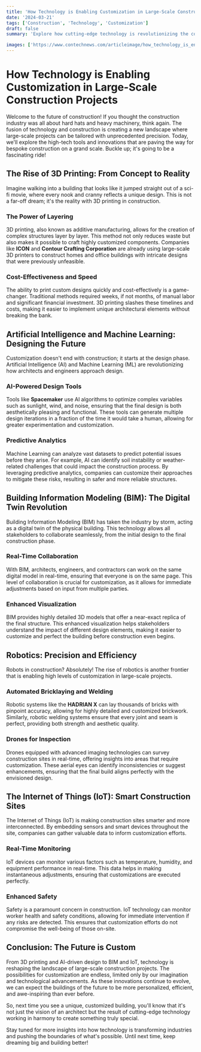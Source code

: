 ```yaml
---
title: 'How Technology is Enabling Customization in Large-Scale Construction Projects'
date: '2024-03-21'
tags: ['Construction', 'Technology', 'Customization']
draft: false
summary: 'Explore how cutting-edge technology is revolutionizing the construction industry by enabling unprecedented levels of customization, from 3D printing to AI-powered design.'

images: ['https://www.contechnews.com/articleimage/how_technology_is_enabling_customization_in_large_scale_construction_projects.webp']
---
```


# How Technology is Enabling Customization in Large-Scale Construction Projects

Welcome to the future of construction! If you thought the construction industry was all about hard hats and heavy machinery, think again. The fusion of technology and construction is creating a new landscape where large-scale projects can be tailored with unprecedented precision. Today, we'll explore the high-tech tools and innovations that are paving the way for bespoke construction on a grand scale. Buckle up; it's going to be a fascinating ride!

## The Rise of 3D Printing: From Concept to Reality

Imagine walking into a building that looks like it jumped straight out of a sci-fi movie, where every nook and cranny reflects a unique design. This is not a far-off dream; it's the reality with 3D printing in construction.

### The Power of Layering

3D printing, also known as additive manufacturing, allows for the creation of complex structures layer by layer. This method not only reduces waste but also makes it possible to craft highly customized components. Companies like **ICON** and **Contour Crafting Corporation** are already using large-scale 3D printers to construct homes and office buildings with intricate designs that were previously unfeasible.

### Cost-Effectiveness and Speed

The ability to print custom designs quickly and cost-effectively is a game-changer. Traditional methods required weeks, if not months, of manual labor and significant financial investment. 3D printing slashes these timelines and costs, making it easier to implement unique architectural elements without breaking the bank.

## Artificial Intelligence and Machine Learning: Designing the Future

Customization doesn't end with construction; it starts at the design phase. Artificial Intelligence (AI) and Machine Learning (ML) are revolutionizing how architects and engineers approach design.

### AI-Powered Design Tools

Tools like **Spacemaker** use AI algorithms to optimize complex variables such as sunlight, wind, and noise, ensuring that the final design is both aesthetically pleasing and functional. These tools can generate multiple design iterations in a fraction of the time it would take a human, allowing for greater experimentation and customization.

### Predictive Analytics

Machine Learning can analyze vast datasets to predict potential issues before they arise. For example, AI can identify soil instability or weather-related challenges that could impact the construction process. By leveraging predictive analytics, companies can customize their approaches to mitigate these risks, resulting in safer and more reliable structures.

## Building Information Modeling (BIM): The Digital Twin Revolution

Building Information Modeling (BIM) has taken the industry by storm, acting as a digital twin of the physical building. This technology allows all stakeholders to collaborate seamlessly, from the initial design to the final construction phase.

### Real-Time Collaboration

With BIM, architects, engineers, and contractors can work on the same digital model in real-time, ensuring that everyone is on the same page. This level of collaboration is crucial for customization, as it allows for immediate adjustments based on input from multiple parties.

### Enhanced Visualization

BIM provides highly detailed 3D models that offer a near-exact replica of the final structure. This enhanced visualization helps stakeholders understand the impact of different design elements, making it easier to customize and perfect the building before construction even begins.

## Robotics: Precision and Efficiency

Robots in construction? Absolutely! The rise of robotics is another frontier that is enabling high levels of customization in large-scale projects.

### Automated Bricklaying and Welding

Robotic systems like the **HADRIAN X** can lay thousands of bricks with pinpoint accuracy, allowing for highly detailed and customized brickwork. Similarly, robotic welding systems ensure that every joint and seam is perfect, providing both strength and aesthetic quality.

### Drones for Inspection

Drones equipped with advanced imaging technologies can survey construction sites in real-time, offering insights into areas that require customization. These aerial eyes can identify inconsistencies or suggest enhancements, ensuring that the final build aligns perfectly with the envisioned design.

## The Internet of Things (IoT): Smart Construction Sites

The Internet of Things (IoT) is making construction sites smarter and more interconnected. By embedding sensors and smart devices throughout the site, companies can gather valuable data to inform customization efforts.

### Real-Time Monitoring

IoT devices can monitor various factors such as temperature, humidity, and equipment performance in real-time. This data helps in making instantaneous adjustments, ensuring that customizations are executed perfectly.

### Enhanced Safety

Safety is a paramount concern in construction. IoT technology can monitor worker health and safety conditions, allowing for immediate intervention if any risks are detected. This ensures that customization efforts do not compromise the well-being of those on-site.

## Conclusion: The Future is Custom

From 3D printing and AI-driven design to BIM and IoT, technology is reshaping the landscape of large-scale construction projects. The possibilities for customization are endless, limited only by our imagination and technological advancements. As these innovations continue to evolve, we can expect the buildings of the future to be more personalized, efficient, and awe-inspiring than ever before.

So, next time you see a unique, customized building, you'll know that it's not just the vision of an architect but the result of cutting-edge technology working in harmony to create something truly special.

Stay tuned for more insights into how technology is transforming industries and pushing the boundaries of what's possible. Until next time, keep dreaming big and building better!